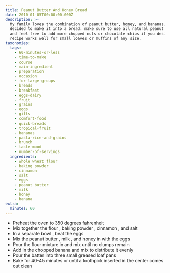 ```yaml
---
title: Peanut Butter And Honey Bread
date: 2010-01-05T00:00:00.000Z
description: >-
  My family loves the combination of peanut butter, honey, and bananas, so i
  decided to make it into a bread. make sure to use all natural peanut butter
  and feel free to add more chopped nuts or chocolate chips if you desire. this
  recipe works well for small loaves or muffins of any size.
taxonomies:
  tags:
    - 60-minutes-or-less
    - time-to-make
    - course
    - main-ingredient
    - preparation
    - occasion
    - for-large-groups
    - breads
    - breakfast
    - eggs-dairy
    - fruit
    - grains
    - eggs
    - gifts
    - comfort-food
    - quick-breads
    - tropical-fruit
    - bananas
    - pasta-rice-and-grains
    - brunch
    - taste-mood
    - number-of-servings
  ingredients:
    - whole wheat flour
    - baking powder
    - cinnamon
    - salt
    - eggs
    - peanut butter
    - milk
    - honey
    - banana
extra:
  minutes: 60
---
```

 - Preheat the oven to 350 degrees fahrenheit
 - Mix together the flour , baking powder , cinnamon , and salt
 - In a separate bowl , beat the eggs
 - Mix the peanut butter , milk , and honey in with the eggs
 - Pour the flour mixture in and mix until no clumps remain
 - Add in the chopped banana and mix to distribute it evenly
 - Pour the batter into three small greased loaf pans
 - Bake for 40-45 minutes or until a toothpick inserted in the center comes out clean
